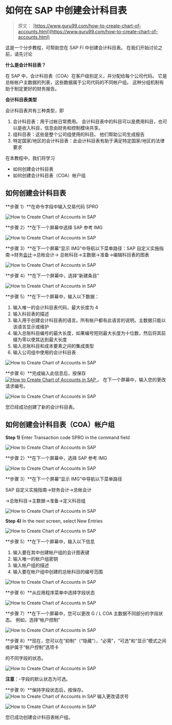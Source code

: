 # 如何在 SAP 中创建会计科目表

> 原文： [https://www.guru99.com/how-to-create-chart-of-accounts.html](https://www.guru99.com/how-to-create-chart-of-accounts.html)

这是一个分步教程，可帮助您在 SAP FI 中创建会计科目表。 在我们开始讨论之前，请先讨论

**什么是会计科目表？**

在 SAP 中，会计科目表（COA）在客户级别定义，并分配给每个公司代码。 它是总帐帐户主数据的列表，这些数据属于公司代码的不同帐户组。 这种分组机制有助于制定更好的财务报告。

**会计科目表类型**

会计科目表共有三种类型，即

1.  会计科目表：用于过帐日常费用。 会计科目表中的科目可以是费用科目，也可以是收入科目，信息由财务和控制模块共享。
2.  组科目表：这些是整个公司组使用的科目。 他们帮助公司生成报告
3.  特定国家/地区的会计科目表：此会计科目表有助于满足特定国家/地区的法律要求

在本教程中，我们将学习

*   如何创建会计科目表
*   如何创建会计科目表（COA）帐户组

## 如何创建会计科目表

**步骤 1）**在命令字段中输入交易代码 SPRO

![How to Create Chart of Accounts in SAP](img/516482d0d147cf62d067e00f92ec83ea.png) 

**步骤 2）**在下一个屏幕中选择 SAP 参考 IMG

![How to Create Chart of Accounts in SAP](img/2dbc77ddc548c983ea028c6576b6aa03.png) 

**步骤 3）**在下一个屏幕“显示 IMG”中导航以下菜单路径：SAP 自定义实施指南->财务[会计](/accounting.html)->总帐会计-> 总帐科目->主数据->准备->编辑科目表的图表

![How to Create Chart of Accounts in SAP](img/3b0fc6e3bb415269fbf0fee190c1b2ba.png) 

**步骤 4）**在下一个屏幕中，选择“新建条目”

![How to Create Chart of Accounts in SAP](img/003dca66d458d2e5fe2a1c4b96929abe.png) 

**步骤 5）**在下一个屏幕中，输入以下数据：

1.  输入唯一的会计科目表代码，最大长度为 4
2.  输入科目表的描述
3.  输入用于创建会计科目表的语言。所有帐户都有此语言的说明。主数据只能以该语言显示或维护
4.  输入总账科目编号的最大长度，如果编号短则最大长度为十位数，然后将其前缀为零以使其达到最大长度
5.  输入总账科目和成本要素之间的集成类型
6.  输入公司组中使用的会计科目表

![How to Create Chart of Accounts in SAP](img/1353b620c2667876472f512cadd2c272.png) 

**步骤 6）**完成输入此信息后，按保存 [![How to Create Chart of Accounts in SAP](img/f4facef07cc93111a39a2724aa919f45.png) ](/images/sap/2012/04/COACR02.png) 。 在下一个屏幕中，输入您的更改请求编号。

![How to Create Chart of Accounts in SAP](img/ad396aea03e5d9460b7ed774eb2fadb3.png) 

您已经成功创建了新的会计科目表。

## 如何创建会计科目表（COA）帐户组

**Step 1)** Enter Transaction code SPRO in the command field

![How to Create Chart of Accounts in SAP](img/516482d0d147cf62d067e00f92ec83ea.png) 

**步骤 2）**在下一个屏幕中，选择 SAP 参考 IMG

![How to Create Chart of Accounts in SAP](img/2dbc77ddc548c983ea028c6576b6aa03.png) 

**步骤 3）**在下一个屏幕“显示 IMG”中导航以下菜单路径

SAP 自定义实施指南->财务会计->总帐会计

->总账科目->主数据->准备->定义科目组

![How to Create Chart of Accounts in SAP](img/bcb9df2da6fb81ad2ad87c665f7a57f7.png) 

**Step 4)** In the next screen, select New Entries

![How to Create Chart of Accounts in SAP](img/3fe3cd6cacdc032d6204f6f911cc95d0.png) 

**步骤 5）**在下一个屏幕中，输入以下信息

1.  输入要在其中创建帐户组的会计图表键
2.  输入唯一的帐户组密钥
3.  输入帐户组的描述
4.  输入要在帐户组中创建的总帐科目的编号范围

![How to Create Chart of Accounts in SAP](img/7db6fdc96946fea30b05ba0b3edf90ec.png)

**步骤 6）**从应用程序菜单中选择字段状态

![How to Create Chart of Accounts in SAP](img/e46df6d2d732ebe05db7155c6f53b689.png) 

**步骤 7）**在下一个屏幕中，您可以更改 G / L COA 主数据不同部分的字段状态。 例如，选择“帐户控制”

![How to Create Chart of Accounts in SAP](img/2410a9e14c76fd034ec3d0bd141965fe.png) 

**步骤 8）**现在，您可以在“抑制”（“隐藏”），“必需”，“可选”和“显示”模式之间维护属于“帐户控制”选项卡

的不同字段的状态。

![How to Create Chart of Accounts in SAP](img/32c0d73a348506a8514deff233c6c581.png) 

**注意**：-字段的默认状态为可选。

**步骤 9）**保持字段状态后，按保存。 ![How to Create Chart of Accounts in SAP](img/3f1098728448ccd300c0bb56b1101d3c.png) 输入更改请求号

![How to Create Chart of Accounts in SAP](img/5c1209a2b57cb16aa632d2cd6c049eb7.png) 

您已成功创建会计科目表帐户组。